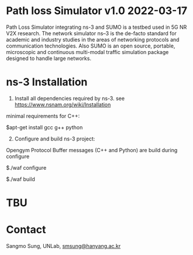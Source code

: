 # Path loss Simulator v1.0  2022-03-17

Path Loss Simulator integrating ns-3 and SUMO is a testbed used in 5G NR V2X research. The network simulator ns–3 is the de-facto standard for academic and industry studies in the areas of networking protocols and communication technologies. Also SUMO is an open source, portable, microscopic and continuous multi-modal traffic simulation package designed to handle large networks.

# ns-3 Installation

1. Install all dependencies required by ns-3. 
see https://www.nsnam.org/wiki/Installation


  minimal requirements for C++:
  
  $apt-get install gcc g++ python


2. Configure and build ns-3 project:


  Opengym Protocol Buffer messages (C++ and Python) are build during configure
  
  $./waf configure
  
  $./waf build



# TBU

# Contact
Sangmo Sung, UNLab, smsung@hanyang.ac.kr

